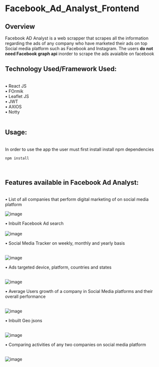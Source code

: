 # Facebook_Ad_Analyst_Frontend
<h2>Overview</h2>
Facebook AD Analyst is a web scrapper that scrapes all the information regarding the ads of any company who have marketed their ads on top Social media platform such as Facebook and Instagram. The users <b>do not need Facebook graph api</b> inorder to scrape the ads avaialble on facebook<br>

<h2>Technology Used/Framework Used:</h2> <br>
•	React JS<br>
•	FOrmik<br>
•	Leaflet JS<br>
•	JWT<br>
•	AXIOS<br>
•	Notty<br>
<br>
<h2>Usage: </h2><br>
In order to use the app the user must first install install npm dependencies<br>

```
npm install
```

<br>
<h2>Features available in Facebook Ad Analyst:</h2><br>
•	List of all companies that perform digital marketing of on social media platform<br>

![image](https://user-images.githubusercontent.com/32815205/119248480-26d48700-bbb1-11eb-8998-ea98d6973a66.png) <br>


•	Inbuilt Facebook Ad search<br>
<br>
![image](https://user-images.githubusercontent.com/32815205/119247955-95afe100-bbad-11eb-9cc0-15017c82fdbf.png) <br>



•	Social Media Tracker on weekly, monthly and yearly basis<br>
<br>

![image](https://user-images.githubusercontent.com/32815205/119247965-a6605700-bbad-11eb-832f-a7f401d3bece.png) <br>



•	Ads targeted device, platform, countries and states<br>
<br>

![image](https://user-images.githubusercontent.com/32815205/119247973-b2e4af80-bbad-11eb-8475-4eea400614d3.png) <br>


•	Average Users growth of a company in Social Media platforms and their overall performance<br>
<br>

![image](https://user-images.githubusercontent.com/32815205/119247983-be37db00-bbad-11eb-92a0-39bca40f6e81.png) <br>



•	Inbuilt Geo jsons<br>
<br>

![image](https://user-images.githubusercontent.com/32815205/119247992-c8f27000-bbad-11eb-8ad3-365cf70fa3c5.png) <br>


•	Comparing activities of any two companies on social media platform<br>
<br>

![image](https://user-images.githubusercontent.com/32815205/119248004-d3ad0500-bbad-11eb-9e8f-acf20ce32680.png) <br>


	




